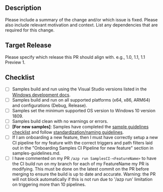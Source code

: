 <!--
Thank you for your pull request!

Please see https://github.com/microsoft/WindowsAppSDK-Samples/blob/main/docs/samples-guidelines.md for guidelines on
how to best contribute to the Windows App SDK Samples repository!

-->

## Description

Please include a summary of the change and/or which issue is fixed. Please also include relevant motivation and context. List any dependencies that are required for this change.

## Target Release

Please specify which release this PR should align with. e.g., 1.0, 1.1, 1.1 Preview 1.

## Checklist

- [ ] Samples build and run using the Visual Studio versions listed in the [Windows development docs](https://docs.microsoft.com/windows/apps/windows-app-sdk/set-up-your-development-environment?tabs=stable#2-install-visual-studio).
- [ ] Samples build and run on all supported platforms (x64, x86, ARM64) and configurations (Debug, Release).
- [ ] Samples set the minimum supported OS version to Windows 10 version 1809.
- [ ] Samples build clean with no warnings or errors.
- [ ] **[For new samples]**: Samples have completed the [sample guidelines checklist](https://github.com/microsoft/WindowsAppSDK-Samples/blob/main/docs/samples-guidelines.md#checklist) and follow [standardization/naming guidelines](https://github.com/microsoft/WindowsAppSDK-Samples/blob/main/docs/samples-guidelines.md#standardization-and-naming).
- [ ] If I am onboarding a new feature, then I must have correctly setup a new CI pipeline for my feature with the correct triggers and path filters laid out in the "Onboarding Samples CI Pipeline for new feature" section in samples-guidelines.md.
- [ ] I have commented on my PR `/azp run SamplesCI-<FeatureName>` to have the CI build run on my branch for each of my FeatureName my PR is modifying. This must be done on the latest commit on the PR before merging to ensure the build is up to date and accurate. Warning: the PR will not block automatically if this is not run due to '/azp run' limitation on triggering more than 10 pipelines.
